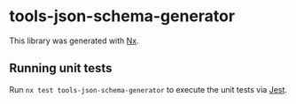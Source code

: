 # tools-json-schema-generator

This library was generated with [Nx](https://nx.dev).

## Running unit tests

Run `nx test tools-json-schema-generator` to execute the unit tests via [Jest](https://jestjs.io).
